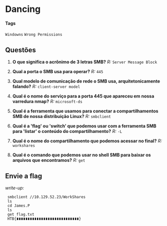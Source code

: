 # Dancing

#### Tags 
`Windowns` `Wrong Permissions`

## Questões

1. **O que significa o acrônimo de 3 letras SMB?**
*R:* `Server Message Block`

2. **Qual a porta o SMB usa para operar?** 
*R:* `445`

3. **Qual modelo de comunicação de rede o SMB usa, arquitetonicamente falando?**
*R:* `client-server model`

4. **Qual é o nome do serviço para a porta 445 que apareceu em nossa varredura nmap?**
*R:* `microsoft-ds`

5. **Qual é a ferramenta que usamos para conectar a compartilhamentos SMB de nossa distribuição Linux?**
*R:* `smbclient`

6. **Qual é a 'flag' ou 'switch' que podemos usar com a ferramenta SMB para 'listar' o conteúdo do compartilhamento?**
*R:* `-L`

7. **Qual é o nome do compartilhamento que podemos acessar no final?**
*R:* `workshares`

8. **Qual é o comando que podemos usar no shell SMB para baixar os arquivos que encontramos?**
*R:* `get`

## **Envie a flag**
*write-up:*
~~~shell
 smbclient //10.129.52.23/WorkShares
 ls 
 cd James.P
 ls
 get flag.txt
 HTB{∎∎∎∎∎∎∎∎∎∎∎∎∎∎∎∎∎∎∎∎∎∎∎∎∎∎∎∎}
~~~
